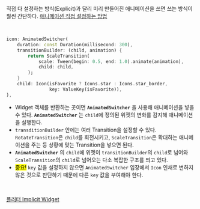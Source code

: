 <br>

직접 다 설정하는 방식(Explicit)과 달리 미리 만들어진 애니메이션을 쓰면 쓰는 방식이 훨씬 간단하다.
[애니메이션 직접 설정하는 방법](/Flutter/widgets/애니메이션%20넣기(Explicit).md)

<br>

```dart
icon: AnimatedSwitcher(
	duration: const Duration(millisecond: 300),
	transitionBuilder: (child, animation) {
		return ScaleTransition(
			scale: Tween(begin: 0.5, end: 1.0).animate(animation),
			child: child,
		);
	}
	child: Icon(isFavorite ? Icons.star : Icons.star_border, 
				key: ValueKey(isFavorite)),
),
```
- Widget 객체를 반환하는 곳이면 **`AnimatedSwitcher`** 을 사용해 애니메이션을 넣을 수 있다. **`AnimatedSwitcher`** 는 `child`에 정의된 위젯의 변화를 감지해 애니메이션을 실행한다.
- `transditionBuilder` 안에는 여러 Transition을 설정할 수 있다. `RotateTransition`은 `child`를 회전시키고, `ScaleTransition`은 확대하는 애니메이션을 주는 등 상황에 맞는 Transition을 넣으면 된다.
- **`AnimatedSwitcher`** 의 `child`에 위젯이 `transitionBuilder`의 `child`로 넘어와 `ScaleTransition`의 `child`로 넘어오는 다소 복잡한 구조를 띄고 있다.
- <mark>중요!</mark> `key` 값을 설정하지 않으면 `AnimatedSwitcher` 입장에서 `Icon` 인채로 변하지 않은 것으로 판단하기 때문에 다른 `key` 값을 부여해야 한다. 
<br>

[플러터 Implicit Widget](https://docs.flutter.dev/ui/animations/implicit-animations)